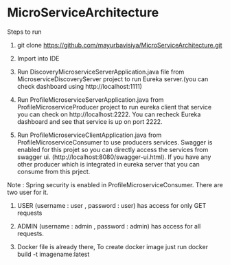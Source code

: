 # MicroServiceArchitecture


Steps to run

1) git clone https://github.com/mayurbavisiya/MicroServiceArchitecture.git

2) Import into IDE

3) Run DiscoveryMicroserviceServerApplication.java file from MicroserviceDiscoveryServer project to run Eureka server.(you can check dashboard using http://localhost:1111)

4) Run ProfileMicroserviceServerApplication.java from ProfileMicroserviceProducer project to run eureka client that service you can check on http://localhost:2222. You can recheck Eureka dashboard and see that service is up on port 2222. 

5) Run ProfileMicroserviceClientApplication.java from ProfileMicroserviceConsumer to use producers services. Swagger is enabled for this projet so you can directly access the services from swagger ui. (http://localhost:8080/swagger-ui.html).
 If you have any other producer which is integrated in eureka server that you can consume from this prject.
 
 Note : Spring security is enabled in ProfileMicroserviceConsumer. There are two user for it.
 1) USER (username : user , password : user) has access for only GET requests
 1) ADMIN (username : admin , password : admin) has access for all requests.
 
 
 6) Docker file is already there, To create docker image just run
     docker build -t imagename:latest
   
 
